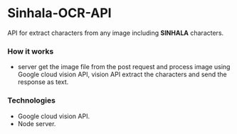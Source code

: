 # Sinhala-OCR-API

API for extract characters from any image including **SINHALA** characters.

### How it works

* server get the image file from the post request and process image using Google cloud vision API, vision API extract the characters and send the response as text.

### Technologies

* Google cloud vision API.
* Node server.
